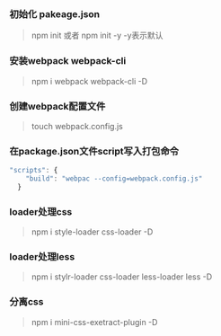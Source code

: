 ### 初始化 pakeage.json
>npm init 或者 npm init -y      -y表示默认

### 安装webpack webpack-cli

>npm i webpack webpack-cli -D

### 创建webpack配置文件
>touch webpack.config.js

### 在package.json文件script写入打包命令
```javascript
"scripts": {
    "build": "webpac --config=webpack.config.js"
  }
```

### loader处理css
>npm i style-loader css-loader -D


### loader处理less
>npm i stylr-loader css-loader less-loader less -D

### 分离css
>npm i mini-css-exetract-plugin -D